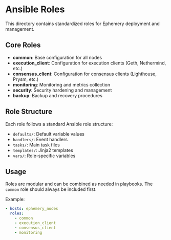 # Ansible Roles

This directory contains standardized roles for Ephemery deployment and management.

## Core Roles

- **common**: Base configuration for all nodes
- **execution_client**: Configuration for execution clients (Geth, Nethermind, etc.)
- **consensus_client**: Configuration for consensus clients (Lighthouse, Prysm, etc.)
- **monitoring**: Monitoring and metrics collection
- **security**: Security hardening and management
- **backup**: Backup and recovery procedures

## Role Structure

Each role follows a standard Ansible role structure:
- `defaults/`: Default variable values
- `handlers/`: Event handlers
- `tasks/`: Main task files
- `templates/`: Jinja2 templates
- `vars/`: Role-specific variables

## Usage

Roles are modular and can be combined as needed in playbooks. The `common` role should always be included first.

Example:
```yaml
- hosts: ephemery_nodes
  roles:
    - common
    - execution_client
    - consensus_client
    - monitoring
```
